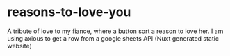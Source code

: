 # reasons-to-love-you
A tribute of love to my fiance, where a button sort a reason to love her. I am using axious to get a row from a google sheets API (Nuxt generated static website)
